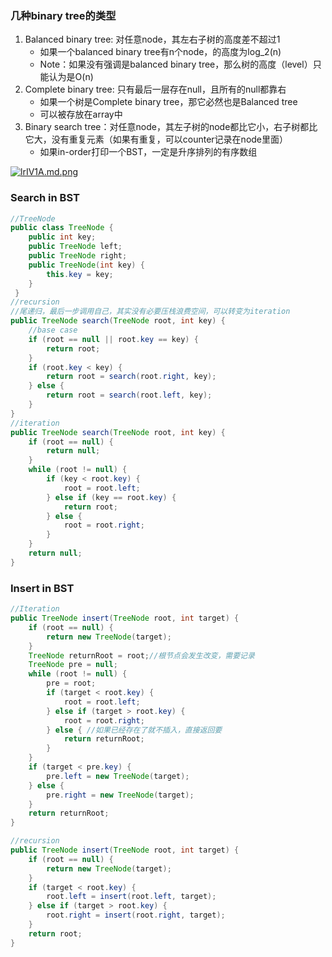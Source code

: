 ### 几种binary tree的类型
1. Balanced binary tree: 对任意node，其左右子树的高度差不超过1 
    - 如果一个balanced binary tree有n个node，的高度为log_2(n)
    - Note：如果没有强调是balanced binary tree，那么树的高度（level）只能认为是O(n)
2. Complete binary tree: 只有最后一层存在null，且所有的null都靠右
    - 如果一个树是Complete binary tree，那它必然也是Balanced tree
    - 可以被存放在array中
3. Binary search tree：对任意node，其左子树的node都比它小，右子树都比它大，没有重复元素（如果有重复，可以counter记录在node里面）
    - 如果in-order打印一个BST，一定是升序排列的有序数组

[![lrIV1A.md.png](https://s2.ax1x.com/2020/01/06/lrIV1A.md.png)]()

### Search in BST
```java
//TreeNode
public class TreeNode {
    public int key;
    public TreeNode left;
    public TreeNode right;
    public TreeNode(int key) {
        this.key = key;
    }
 }
//recursion
//尾递归，最后一步调用自己，其实没有必要压栈浪费空间，可以转变为iteration
public TreeNode search(TreeNode root, int key) {
    //base case
    if (root == null || root.key == key) {
        return root;
    }
    if (root.key < key) {
        return root = search(root.right, key);
    } else {
        return root = search(root.left, key);
    }
}
//iteration
public TreeNode search(TreeNode root, int key) {
    if (root == null) {
        return null;
    }
    while (root != null) {
        if (key < root.key) {
            root = root.left;
        } else if (key == root.key) {
            return root;
        } else {
            root = root.right;
        }
    }
    return null;
}
```

### Insert in BST
```java 
//Iteration
public TreeNode insert(TreeNode root, int target) {
    if (root == null) {
        return new TreeNode(target);
    }
    TreeNode returnRoot = root;//根节点会发生改变，需要记录
    TreeNode pre = null;
    while (root != null) {
        pre = root;
        if (target < root.key) {
            root = root.left;
        } else if (target > root.key) {
            root = root.right;
        } else { //如果已经存在了就不插入，直接返回要
            return returnRoot;
        }
    }
    if (target < pre.key) {
        pre.left = new TreeNode(target);
    } else {
        pre.right = new TreeNode(target);
    }
    return returnRoot;
}

//recursion
public TreeNode insert(TreeNode root, int target) {
    if (root == null) {
        return new TreeNode(target);
    }
    if (target < root.key) {
        root.left = insert(root.left, target);
    } else if (target > root.key) {
        root.right = insert(root.right, target);
    }
    return root;
}
```